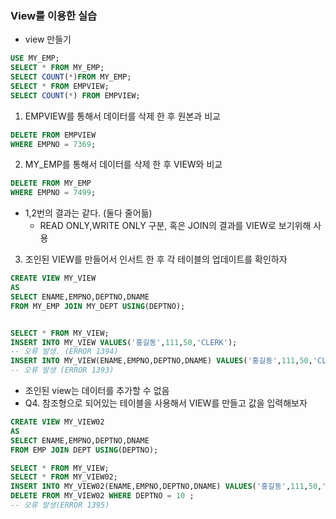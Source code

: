 ### View를 이용한 실습
-   view 만들기
```sql
USE MY_EMP;
SELECT * FROM MY_EMP;
SELECT COUNT(*)FROM MY_EMP;
SELECT * FROM EMPVIEW;
SELECT COUNT(*) FROM EMPVIEW;
```

1. EMPVIEW를 통해서 데이터를 삭제 한 후 원본과 비교
```sql
DELETE FROM EMPVIEW
WHERE EMPNO = 7369;
```
2. MY_EMP를 통해서 데이터를 삭제 한 후 VIEW와 비교
```sql
DELETE FROM MY_EMP
WHERE EMPNO = 7499;
```
- 1,2번의 결과는 같다. (둘다 줄어듦)
  - READ ONLY,WRITE ONLY 구분, 혹은 JOIN의 결과를 VIEW로 보기위해 사용

3. 조인된 VIEW를 만들어서 인서트 한 후 각 테이블의 업데이트를 확인하자
```sql
CREATE VIEW MY_VIEW
AS
SELECT ENAME,EMPNO,DEPTNO,DNAME
FROM MY_EMP JOIN MY_DEPT USING(DEPTNO);


SELECT * FROM MY_VIEW;
INSERT INTO MY_VIEW VALUES('홍길동',111,50,'CLERK'); 
-- 오류 발생. (ERROR 1394)
INSERT INTO MY_VIEW(ENAME,EMPNO,DEPTNO,DNAME) VALUES('홍길동',111,50,'CLERK'); 
-- 오류 발생 (ERROR 1393)
```
- 조인된 view는 데이터를 추가할 수 없음 
- Q4. 참조형으로 되어있는 테이블을 사용해서 VIEW를 만들고 값을 입력해보자
```sql
CREATE VIEW MY_VIEW02
AS
SELECT ENAME,EMPNO,DEPTNO,DNAME
FROM EMP JOIN DEPT USING(DEPTNO);

SELECT * FROM MY_VIEW;
SELECT * FROM MY_VIEW02;
INSERT INTO MY_VIEW02(ENAME,EMPNO,DEPTNO,DNAME) VALUES('홍길동',111,50,'CLERK');
DELETE FROM MY_VIEW02 WHERE DEPTNO = 10 ; 
-- 오류 발생(ERROR 1395) 
```